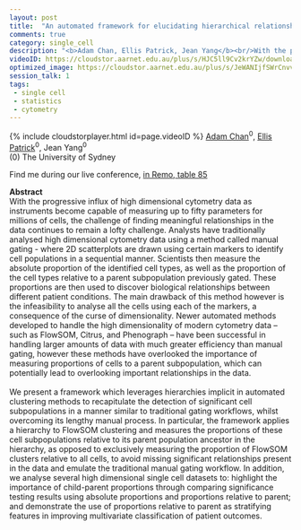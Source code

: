 ```yaml
---
layout: post
title:  "An automated framework for elucidating hierarchical relationships in high dimensional cytometry data"
comments: true
category: single_cell
description: "<b>Adam Chan, Ellis Patrick, Jean Yang</b><br/>With the progressive influx of high dimensional cy..."
videoID: https://cloudstor.aarnet.edu.au/plus/s/HJC5ll9Cv2krYZw/download
optimized_image: https://cloudstor.aarnet.edu.au/plus/s/JeWANIjfSWrCnvv/download
session_talk: 1
tags:
 - single cell
 - statistics
 - cytometry
---
```

{% include cloudstorplayer.html id=page.videoID %}
<u>Adam Chan</u><sup>0</sup>, [Ellis Patrick](https://ellispatrick.github.io/)<sup>0</sup>, Jean Yang<sup>0</sup><br/>
\(0\) The University of Sydney

Find me during our live conference, [in Remo, table 85](https://remo.co)

<b>Abstract</b><br/>
With the progressive influx of high dimensional cytometry data as instruments become capable of measuring up to fifty parameters for millions of cells, the challenge of finding meaningful relationships in the data continues to remain a lofty challenge. Analysts have traditionally analysed high dimensional cytometry data using a method called manual gating - where 2D scatterplots are drawn using certain markers to identify cell populations in a sequential manner. Scientists then measure the absolute proportion of the identified cell types, as well as the proportion of the cell types relative to a parent subpopulation previously gated. These proportions are then used to discover biological relationships between different patient conditions. The main drawback of this method however is the infeasibility to analyse all the cells using each of the markers, a consequence of the curse of dimensionality. Newer automated methods developed to handle the high dimensionality of modern cytometry data – such as FlowSOM, Citrus, and Phenograph – have been successful in handling larger amounts of data with much greater efficiency than manual gating, however these methods have overlooked the importance of measuring proportions of cells to a parent subpopulation, which can potentially lead to overlooking important relationships in the data.<br/><br/>We present a framework which leverages hierarchies implicit in automated clustering methods to recapitulate the detection of significant cell subpopulations in a manner similar to traditional gating workflows, whilst overcoming its lengthy manual process. In particular, the framework applies a hierarchy to FlowSOM clustering and measures the proportions of these cell subpopulations relative to its parent population ancestor in the hierarchy, as opposed to exclusively measuring the proportion of FlowSOM clusters relative to all cells, to avoid missing significant relationships present in the data and emulate the traditional manual gating workflow. In addition, we analyse several high dimensional single cell datasets to: highlight the importance of child-parent proportions through comparing significance testing results using absolute proportions and proportions relative to parent; and demonstrate the use of proportions relative to parent as stratifying features in improving multivariate classification of patient outcomes.<br/>
